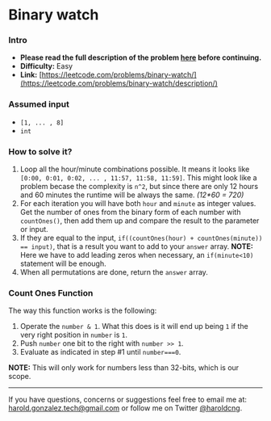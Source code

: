 # Binary watch

### Intro

- **Please read the full description of the problem [here](https://leetcode.com/problems/binary-watch/description/) before continuing.**
- **Difficulty:** Easy
- **Link:** [https://leetcode.com/problems/binary-watch/](https://leetcode.com/problems/binary-watch/description/)

### Assumed input
- ```[1, ... , 8]```
- ```int```

### How to solve it?

1. Loop all the hour/minute combinations possible. It means it looks like ```[0:00, 0:01, 0:02, ... , 11:57, 11:58, 11:59]```. This might look like a problem becase the complexity is ``n^2``, but since there are only 12 hours and 60 minutes the runtime will be always the same. *(12\*60 = 720)*
2. For each iteration you will have both ```hour``` and ```minute``` as integer values. Get the number of ones from the binary form of each number with ```countOnes()```, then add them up and compare the result to the parameter or input. 
3. If they are equal to the input, ```if((countOnes(hour) + countOnes(minute)) == input)```, that is a result you want to add to your ```answer``` array. **NOTE:** Here we have to add leading zeros when necessary, an ```if(minute<10)``` statement will be enough.
4. When all permutations are done, return the ```answer``` array.

### Count Ones Function

The way this function works is the following:

1. Operate the ```number & 1```. What this does is it will end up being ```1``` if the very right position in ```number``` is ```1```.
2. Push ```number``` one bit to the right with ```number >> 1```.
3. Evaluate as indicated in step #1 until ```number===0```.

**NOTE:** This will only work for numbers less than 32-bits, which is our scope.

---

If you have questions, concerns or suggestions feel free to email me at: [harold.gonzalez.tech@gmail.com](mailto:harold.gonzalez.tech@gmail.com) or follow me on Twitter [@haroldcng](https://twitter.com/haroldcng).

